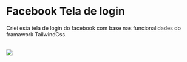 <h1>Facebook Tela de login</h1>

<p id="description">Criei esta tela de login do facebook com base nas funcionalidades do framawork TailwindCss.</p>
<br>
<div style="item-alight:center; justify-content:center;  ">
<img src="https://github.com/MandyocaDebussy/FacebookTelaDeLogin/assets/90736206/be09029a-7a55-45b5-9c6d-b29e6a398c82"/>
</div>

